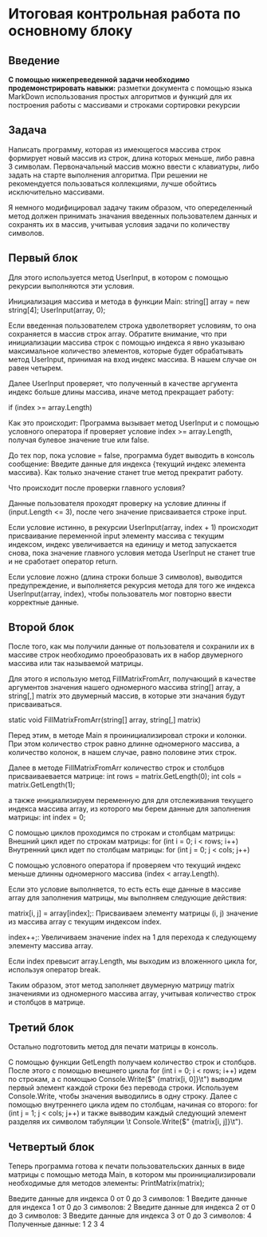 # Итоговая контрольная работа по основному блоку

## Введение

**С помощью нижепреведенной задачи необходимо продемонстрировать навыки:**
разметки документа с помощью языка MarkDown
использования простых алгоритмов и функций для их построения
работы с массивами и строками
сортировки
рекурсии

## Задача

Написать программу, которая из имеющегося массива строк формирует новый массив из строк, длина которых меньше, либо равна 3 символам. Первоначальный массив можно ввести с клавиатуры, либо задать на старте выполнения алгоритма. При решении не рекомендуется пользоваться коллекциями, лучше обойтись исключительно массивами.

Я немного модифицировал задачу таким образом, что опеределенный метод должен принимать значания введенных пользователем данных и сохранять их в массив, учитывая условия задачи по количеству символов. 

## Первый блок

Для этого используется метод UserInput, в котором с помощью рекурсии выполняются эти условия.

Инициализация массива и метода в функции Main:
 string[] array = new string[4];
 UserInput(array, 0);

Если введенная пользователем строка удволетворяет условиям, то она сохраняется в массив строк array. Обратите внимание, что при инициализации массива строк с помощью индекса я явно указываю максимальное количество элементов, которые будет обрабатывать метод UserInput, принимая на вход индекс массива. В нашем случае он равен четырем.

Далее UserInput проверяет, что полученный в качестве аргумента индекс больше длины массива, иначе метод прекращает работу: 

if (index >= array.Length)

Как это происходит:
Программа вызывает метод UserInput и c помощью условного оператора if проверяет условие index >= array.Length, получая булевое значение true или false.

До тех пор, пока условие = false, программа будет выводить в консоль сообщение:
Введите данные для индекса {текущий индекс элемента массива}. 
Как только значение станет true метод прекратит работу.

Что происходит после проверки главного условия?

Данные пользователя проходят проверку на условие длинны if (input.Length <= 3), после чего значение присваивается строке input.

Если условие истинно, в рекурсии UserInput(array, index + 1) происходит присваивание переменной input элементу массива с текущим индексом, индекс увеличивается на единицу и метод запускается снова, пока значение главного условия метода UserInput не станет true и не сработает оператор return.

Если условие ложно (длина строки больше 3 символов), выводится предупреждение, и выполняется рекурсия метода  для того же индекса UserInput(array, index), чтобы пользователь мог повторно ввести корректные данные.

## Второй блок

После того, как мы получили данные от пользователя и сохранили их в массиве строк необходимо проеобразовать их в набор двумерного массива или так называемой матрицы.

Для этого я использую метод FillMatrixFromArr, получающий в качестве аргументов значения нашего одномерного массива string[] array, а string[,] matrix это двумерный массив, в которые эти значания будут присваиваться.

static void FillMatrixFromArr(string[] array, string[,] matrix)

Перед этим, в методе Main я проинициализировал строки и колонки. При этом количество строк равно длинне одномерного массива, а количество колонок, в нашем случае, равно половине этих строк.

Далее в методе FillMatrixFromArr количество строк и столбцов присваиваевается матрице:
int rows = matrix.GetLength(0);
int cols = matrix.GetLength(1);

а также инициализируем переменную для для отслеживания текущего индекса массива array, из которого мы берем данные для заполнения матрицы: 
int index = 0;

С помощью циклов проходимся по строкам и столбцам матрицы:
Внешний цикл идет по строкам матрицы: for (int i = 0; i < rows; i++)
Внутренний цикл идет по столбцам матрицы: for (int j = 0; j < cols; j++)

C помощью условного оператора if проверяем что текущий индекс меньше длинны одномерного массива (index < array.Length). 

Если это условие выполняется, то есть есть еще данные в массиве array для заполнения матрицы, мы выполняем следующие действия:

matrix[i, j] = array[index];: Присваиваем элементу матрицы (i, j) значение из массива array с текущим индексом index.

index++;: Увеличиваем значение index на 1 для перехода к следующему элементу массива array.

Если index превысит array.Length, мы выходим из вложенного цикла for, используя оператор break.

Таким образом, этот метод заполняет двумерную матрицу matrix значениями из одномерного массива array, учитывая количество строк и столбцов в матрице.

## Третий блок

Остально подготовить метод для печати матрицы в консоль.

С помощью функции GetLength получаем количество строк и столбцов.
После этого с помощью внешнего цикла for (int i = 0; i < rows; i++) идем по строкам, а с помощью Console.Write($" {matrix[i, 0]}\t") выводим первый элемент каждой строки без перевода строки. 
Используем Console.Write, чтобы значения выводились в одну строку.
Далее с помощью внутреннего цикла идем по столбцам, начиная со второго:
for (int j = 1; j < cols; j++) и также вывводим каждый следующий элемент разделяя их символом табуляции \t
Console.Write($" {matrix[i, j]}\t").

## Четвертый блок

Теперь программа готова к печати пользовательских данных в виде матрицы с помощью метода Main, в котором мы проинициализировали необходимые для методов элементы: PrintMatrix(matrix);

Введите данные для индекса 0 от 0 до 3 символов: 
1
Введите данные для индекса 1 от 0 до 3 символов: 
2
Введите данные для индекса 2 от 0 до 3 символов: 
3
Введите данные для индекса 3 от 0 до 3 символов: 
4
Полученные данные: 
 1       2
 3       4
